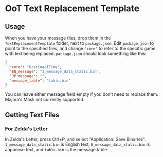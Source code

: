 # OoT Text Replacement Template
## Usage
When you have your message files, drop them in the `TextReplacementTemplate` folder, next to `package.json`. Edit `package.json` to point to the specified files, and change `"core"` to refer to the specific game with text being replaced. `package.json` should look something like this:
```json
{
  "core": "OcarinaofTime",
  "EN_message": "1_message_data_static.bin",
  "JP_message": "",
  "message_table": "table.bin"
}
```
You can leave either message field empty if you don't need to replace them. Majora's Mask not currently supported.

## Getting Text Files
### For Zelda's Letter
In Zelda's Letter, press Ctrl+P, and select "Application: Save Binaries". `1_message_data_static.bin` is English text, `0_message_data_static.bin` is Japanese text, and `table.bin` is the message table.
